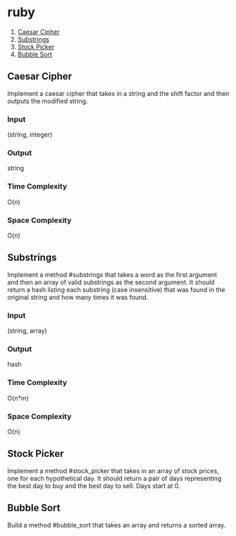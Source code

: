 # ruby

1. [Caesar Cipher](#Caesar-Cipher)
2. [Substrings](#Substrings)
3. [Stock Picker](#Stock-Picker)
4. [Bubble Sort](#Bubble-Sort)

## Caesar Cipher
Implement a caesar cipher that takes in a string and the shift factor and then outputs the modified string.

### Input
(string, integer)

### Output
string

### Time Complexity
O(n)

### Space Complexity
O(n)

## Substrings
Implement a method #substrings that takes a word as the first argument and then an array of valid substrings as the second argument. It should return a hash listing each substring (case insensitive) that was found in the original string and how many times it was found.

### Input
(string, array)

### Output
hash

### Time Complexity
O(n*m)

### Space Complexity
O(n)

## Stock Picker
Implement a method #stock_picker that takes in an array of stock prices, one for each hypothetical day. It should return a pair of days representing the best day to buy and the best day to sell. Days start at 0.

## Bubble Sort
Build a method #bubble_sort that takes an array and returns a sorted array.
